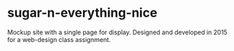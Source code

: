 # sugar-n-everything-nice
Mockup site with a single page for display. Designed and developed in 2015 for a web-design class assignment.

